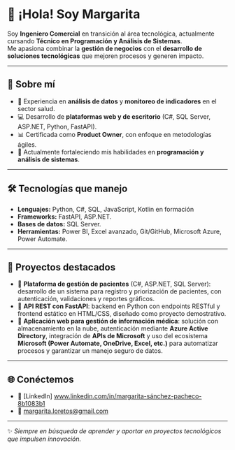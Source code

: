 # 👋 ¡Hola! Soy Margarita   

Soy **Ingeniero Comercial** en transición al área tecnológica, actualmente cursando **Técnico en Programación y Análisis de Sistemas**.  
Me apasiona combinar la **gestión de negocios** con el **desarrollo de soluciones tecnológicas** que mejoren procesos y generen impacto.  

---

## 🚀 Sobre mí
- 🎯 Experiencia en **análisis de datos** y **monitoreo de indicadores** en el sector salud.  
- 💻 Desarrollo de **plataformas web y de escritorio** (C#, SQL Server, ASP.NET, Python, FastAPI).  
- 📊 Certificada como **Product Owner**, con enfoque en metodologías ágiles.  
- 🌱 Actualmente fortaleciendo mis habilidades en **programación y análisis de sistemas**.  

---

## 🛠️ Tecnologías que manejo
- **Lenguajes:** Python, C#, SQL, JavaScript, Kotlin en formación  
- **Frameworks:** FastAPI, ASP.NET.  
- **Bases de datos:** SQL Server.  
- **Herramientas:** Power BI, Excel avanzado, Git/GitHub, Microsoft Azure, Power Automate.  

---

## 📂 Proyectos destacados
- 🔹 **Plataforma de gestión de pacientes** (C#, ASP.NET, SQL Server): desarrollo de un sistema para registro y priorización de pacientes, con autenticación, validaciones y reportes gráficos.  
- 🔹 **API REST con FastAPI**: backend en Python con endpoints RESTful y frontend estático en HTML/CSS, diseñado como proyecto demostrativo.  
- 🔹 **Aplicación web para gestión de información médica**: solución con almacenamiento en la nube, autenticación mediante **Azure Active Directory**, integración de **APIs de Microsoft** y uso del ecosistema **Microsoft (Power Automate, OneDrive, Excel, etc.)** para automatizar procesos y garantizar un manejo seguro de datos.  

---

## 🌐 Conéctemos
- 💼 [LinkedIn] www.linkedin.com/in/margarita-sánchez-pacheco-8b1083b1
- 📧 margarita.loretos@gmail.com

---

✨ *Siempre en búsqueda de aprender y aportar en proyectos tecnológicos que impulsen innovación.*  
